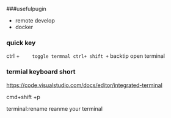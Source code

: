 
###usefulpugin
- remote develop
- docker



### quick key

ctrl + `    toggle termnal
ctrl+ shift +`    backtip  open terminal

### termial keyboard short

https://code.visualstudio.com/docs/editor/integrated-terminal



cmd+shift +p   

terminal:rename    reanme your terminal 

